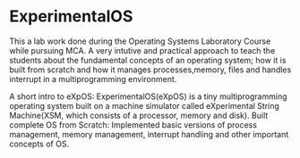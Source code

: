 # ExperimentalOS
This a lab work done during the Operating Systems Laboratory Course while pursuing MCA. A very intutive and practical approach to teach the students about the fundamental concepts of an operating system; how it is built from scratch and how it manages processes,memory, files and handles interrupt in a multiprogramming environment.

A short intro to eXpOS:
ExperimentalOS(eXpOS) is a tiny multiprogramming operating system built on a machine simulator called eXperimental String Machine(XSM, which consists of a processor, memory and disk). 
Built complete OS from Scratch: Implemented basic versions of process management, memory management, interrupt handling and other important concepts of OS.
